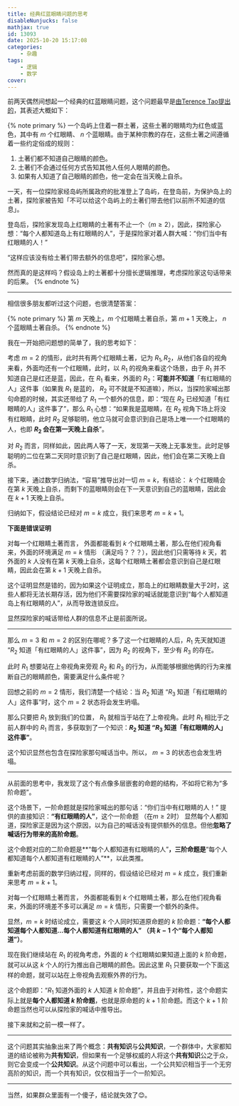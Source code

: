 ```yaml
---
title: 经典红蓝眼睛问题的思考
disableNunjucks: false
mathjax: true
id: 13093
date: 2025-10-20 15:17:08
categories:
    - 杂趣
tags:
    - 逻辑
    - 数学
cover:
---
```



前两天偶然间想起一个经典的红蓝眼睛问题，这个问题最早是[由Terence Tao提出的](https://terrytao.wordpress.com/2008/02/05/the-blue-eyed-islanders-puzzle/)，其表述大概如下：

{% note primary %}
一个岛屿上住着一群土著，这些土著的眼睛均为红色或蓝色，其中有 $m$ 个红眼睛、 $n$ 个蓝眼睛。由于某种宗教的存在，这些土著之间遵循着一些约定俗成的规则：

1. 土著们都不知道自己眼睛的颜色。
2. 土著们不会通过任何方式告知其他人任何人眼睛的颜色。
3. 如果有人知道了自己眼睛的颜色，他一定会在当天晚上自杀。

一天，有一位探险家经岛屿所属政府的批准登上了岛屿，在登岛前，为保护岛上的土著，探险家被告知「不可以给这个岛屿上的土著们带去他们以前所不知道的信息」。

登岛后，探险家发现岛上红眼睛的土著有不止一个（$m\ge2$），因此，探险家心想：“每个人都知道岛上有红眼睛的人”，于是探险家对着人群大喊：“你们当中有红眼睛的人！”

“这样应该没有给土著们带去额外的信息吧”，探险家心想。

然而真的是这样吗？假设岛上的土著都十分擅长逻辑推理，考虑探险家这句话带来的后果。
{% endnote %}

---

相信很多朋友都听过这个问题，也很清楚答案：

{% note primary %}
第 $m$ 天晚上，$m$ 个红眼睛土著自杀，第 $m+1$ 天晚上， $n$ 个蓝眼睛土著自杀。
{% endnote %}

我在一开始把问题想的简单了，我的思考如下：

考虑 $m=2$ 的情形，此时共有两个红眼睛土著，记为 $R_1,R_2$，从他们各自的视角来看，外面均还有一个红眼睛，此时，以 $R_1$ 的视角来看这个场景，由于 $R_1$ 并不知道自己是红还是蓝，因此，在 $R_1$ 看来，外面的 $R_2$：**可能并不知道**「有红眼睛的人」这件事（如果我 $R_1$ 是蓝的， $R_2$ 可不就是不知道嘛），所以，当探险家喊出那句命题的时候，其实还带给了 $R_1$ 一个额外的信息，即：“现在 $R_2$ 已经知道「有红眼睛的人」这件事了”，那么 $R_1$ 心想：“如果我是蓝眼睛，在 $R_2$ 视角下场上将没有红眼睛，此时 $R_2$ 足够聪明，他立马就可会意识到自己是场上唯一一个红眼睛的人，也即 **$R_2$ 会在第一天晚上自杀**”。

对 $R_2$ 而言，同样如此，因此两人等了一天，发现第一天晚上无事发生。此时足够聪明的二位在第二天同时意识到了自己是红眼睛，因此，他们会在第二天晚上自杀。

接下来，通过数学归纳法，“容易”推导出对一切 $m=k$，有结论： $k$ 个红眼睛会在第 $k$ 天晚上自杀，而剩下的蓝眼睛则会在下一天意识到自己的蓝眼睛，因此会在 $k+1$ 天晚上自杀。

归纳如下，假设结论已经对 $m=k$ 成立，我们来思考 $m=k+1$。

**下面是错误证明**

对每一个红眼睛土著而言， 外面都能看到 $k$ 个红眼睛土著，那么在他们视角看来，外面的环境满足 $m=k$ 情形 （满足吗？？？），因此他们只需等待 $k$ 天，若外面的 $k$ 人没有在第 $k$ 天晚上自杀，这每个红眼睛土著都会意识到自己是红眼睛，因此会在第 $k+1$ 天晚上自杀。

这个证明显然是错的，因为如果这个证明成立，那岛上的红眼睛数量大于2时，这些人都将无法长期存活，因为他们不需要探险家的喊话就能意识到“每个人都知道岛上有红眼睛的人”，从而导致连锁反应。

显然探险家的喊话带给人群的信息不止是前面所说。

---

那么 $m=3$ 和 $m=2$ 的区别在哪呢？多了这一个红眼睛的人后，$R_1$ 先天就知道 “$R_2$ 知道「有红眼睛的人」这件事”，因为 $R_2$ 的视角下，至少有 $R_3$ 的存在。

此时 $R_1$ 想要站在上帝视角来旁观 $R_2$ 和 $R_3$ 的行为，从而能够根据他俩的行为来推断自己的眼睛颜色，需要满足什么条件呢？

回想之前的 $m=2$ 情形，我们清楚一个结论：当 $R_2$ 知道 “$R_3$ 知道「有红眼睛的人」这件事”时，这个 $m=2$ 状态将会发生坍塌。

那么只要把 $R_1$ 放到我们的位置， $R_1$ 就相当于站在了上帝视角。此时 $R_1$ 相比于之前人群中的 $R_1$ 而言，多获取到了一个知识：**$R_2$ 知道 “$R_3$ 知道「有红眼睛的人」这件事”**。

这个知识显然也包含在探险家那句喊话当中。所以， $m=3$ 的状态也会发生坍塌。


---

从前面的思考中，我发现了这个有点像多层嵌套的命题的结构，不如将它称为“多阶命题”。

这个场景下，一阶命题就是探险家喊出的那句话：“你们当中有红眼睛的人！” 提供的直接知识：**“有红眼睛的人”**，这个一阶命题 （在$m\ge2$时） 显然每个人都知道，探险家正是因为这个原因，以为自己的喊话没有提供额外的信息。但他**忽略了喊话行为带来的高阶命题**。

这个命题对应的二阶命题是**“每个人都知道有红眼睛的人”**，三阶命题是**“每个人都知道每个人都知道有红眼睛的人”**，以此类推。

重新考虑前面的数学归纳过程，同样的，假设结论已经对 $m=k$ 成立，我们重新来思考 $m=k+1$。

对每一个红眼睛土著而言， 外面都能看到 $k$ 个红眼睛土著，那么在他们视角看来，外面的环境差不多可以满足 $m=k$ 情形，只需要一个额外的条件。

显然，$m=k$ 时结论成立，需要这 $k$ 个人同时知道原命题的 $k$ 阶命题：**“每个人都知道每个人都知道...每个人都知道有红眼睛的人” （共 $k-1$ 个“每个人都知道”）**。

现在我们继续站在 $R_1$ 的视角考虑，外面的 $k$ 个红眼睛如果知道上面的 $k$ 阶命题，就可以从这 $k$ 个人的行为推出自己眼睛的颜色。因此这里 $R_1$ 只要获取一个下面这样的命题，就可以站在上帝视角去观察外界的行为。

这个命题即：“$R_1$ 知道外面的 $k$ 人知道 $k$ 阶命题”，并且由于对称性，这个命题实际上就是**每个人都知道 $k$ 阶命题**，也就是原命题的 $k+1$ 阶命题。而这个 $k+1$ 阶命题当然也可以从探险家的喊话中推导出。

接下来就和之前一模一样了。


---

这个问题其实抽象出来了两个概念：**共有知识**与**公共知识**，一个群体中，大家都知道的结论被称为**共有知识**，但如果有一个足够权威的人将这个**共有知识**公之于众，则它会变成一个**公共知识**。从这个问题中可以看出，一个公共知识相当于一个无穷高阶的知识，而一个共有知识，仅仅相当于一个一阶知识。

---

当然，如果群众里面有一个傻子，结论就失效了😊。